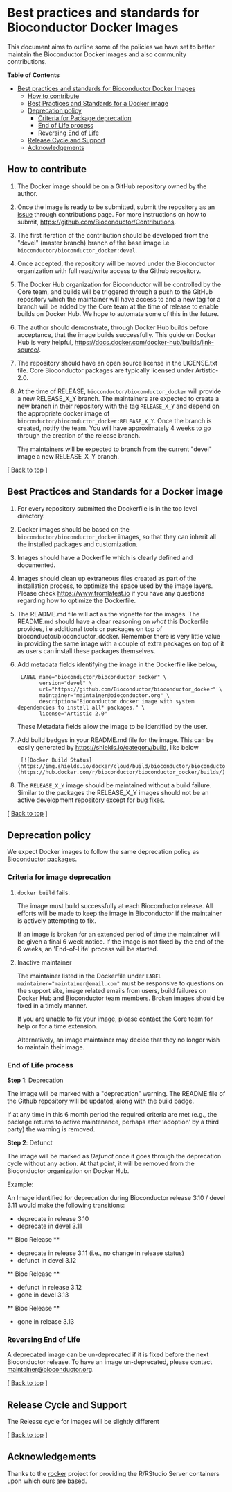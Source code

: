 # Best practices and standards for Bioconductor Docker Images

This document aims to outline some of the policies we have set to
better maintain the Bioconductor Docker images and also community
contributions.

<a name="top"></a>

<!-- markdown-toc start - Don't edit this section. Run M-x markdown-toc-refresh-toc -->
**Table of Contents**

- [Best practices and standards for Bioconductor Docker Images](#best-practices-and-standards-for-bioconductor-docker-images)
    - [How to contribute](#how-to-contribute)
    - [Best Practices and Standards for a Docker image](#best-practices-and-standards-for-a-docker-image)
    - [Deprecation policy](#deprecation-policy)
        - [Criteria for Package deprecation](#criteria-for-package-deprecation)
        - [End of Life process](#end-of-life-process)
        - [Reversing End of Life](#reversing-end-of-life)
    - [Release Cycle and Support](#release-cycle-and-support)
    - [Acknowledgements](#acknowledgements)

<!-- markdown-toc end -->
## How to contribute

1. The Docker image should be on a GitHub repository owned by the
   author.

1. Once the image is ready to be submitted, submit the repository as
   an [issue](https://github.com/Bioconductor/Contributions/issues/)
   through contributions page. For more instructions on how to submit,
   https://github.com/Bioconductor/Contributions.

1. The first iteration of the contribution should be developed from
   the "devel" (master branch) branch of the base image i.e
   `bioconductor/bioconductor_docker:devel`.

1. Once accepted, the repository will be moved under the Bioconductor
   organization with full read/write access to the Github
   repository.

1. The Docker Hub organization for Bioconductor will be controlled by
   the Core team, and builds will be triggered through a push to the
   GitHub repository which the maintainer will have access to and a
   new tag for a branch will be added by the Core team at the time of
   release to enable builds on Docker Hub. We hope to automate some of
   this in the future.

1. The author should demonstrate, through Docker Hub builds before
   acceptance, that the image builds successfully. This guide on
   Docker Hub is very helpful,
   https://docs.docker.com/docker-hub/builds/link-source/.

1. The repository should have an open source license in the
   LICENSE.txt file. Core Bioconductor packages are typically licensed
   under Artistic-2.0.

1. At the time of RELEASE, `bioconductor/bioconductor_docker` will
   provide a new RELEASE_X_Y branch. The maintainers are expected to
   create a new branch in their repository with the tag
   `RELEASE_X_Y` and depend on the appropriate docker image of
   `bioconductor/bioconductor_docker:RELEASE_X_Y`. Once the branch
   is created, notify the team. You will have approximately 4 weeks to
   go through the creation of the release branch.
   
   The maintainers will be expected to branch from the current "devel"
   image a new RELEASE_X_Y branch.

<p class="back_to_top">[ <a href="#top">Back to top</a> ]</p>

## Best Practices and Standards for a Docker image

1. For every repository submitted the Dockerfile is in the top level
   directory.

1. Docker images should be based on the
   `bioconductor/bioconductor_docker` images, so that they can inherit
   all the installed packages and customization.

1. Images should have a Dockerfile which is clearly defined and
   documented.

1. Images should clean up extraneous files created as part of the
   installation process, to optimize the space used by the image
   layers. Please check https://www.fromlatest.io if you have any
   questions regarding how to optimize the Dockerfile.

1. The README.md file will act as the vignette for the images. The
   README.md should have a clear reasoning on *what* this Dockerfile
   provides, i.e additional tools or packages on top of
   bioconductor/bioconductor_docker. Remember there is very little
   value in providing the same image with a couple of extra
   packages on top of it as users can install these packages
   themselves.

1. Add metadata fields identifying the image in the Dockerfile like
   below,

		LABEL name="bioconductor/bioconductor_docker" \
			  version="devel" \
		      url="https://github.com/Bioconductor/bioconductor_docker" \
              maintainer="maintainer@bioconductor.org" \
              description="Bioconductor docker image with system dependencies to install all* packages." \
              license="Artistic 2.0"

	These Metadata fields allow the image to be identified by the
    user. 

1. Add build badges in your README.md file for the image. This can be
   easily generated by https://shields.io/category/build, like below

		[![Docker Build Status](https://img.shields.io/docker/cloud/build/bioconductor/bioconductor_docker.svg)](https://hub.docker.com/r/bioconductor/bioconductor_docker/builds/)

1. The `RELEASE_X_Y` image should be maintained without a build
   failure. Similar to the packages the RELEASE_X_Y images should not
   be an active development repository except for bug fixes.

<p class="back_to_top">[ <a href="#top">Back to top</a> ]</p>

## Deprecation policy

We expect Docker images to follow the same deprecation policy as
[Bioconductor packages](http://bioconductor.org/developers/package-end-of-life/).

###  Criteria for image deprecation

1. `docker build` fails.

	The image must build successfully at each Bioconductor release. All
    efforts will be made to keep the image in Bioconductor if the
    maintainer is actively attempting to fix.

	If an image is broken for an extended period of time the
    maintainer will be given a final 6 week notice. If the image is
    not fixed by the end of the 6 weeks, an 'End-of-Life' process will
    be started.

1. Inactive maintainer

   The maintainer listed in the Dockerfile under `LABEL
   maintainer="maintainer@email.com"` must be responsive to questions
   on the support site, image related emails from users, build
   failures on Docker Hub and Bioconductor team members. Broken
   images should be fixed in a timely manner.

   If you are unable to fix your image, please contact the Core team
   for help or for a time extension.

   Alternatively, an image maintainer may decide that they no longer
   wish to maintain their image.

### End of Life process

**Step 1**: Deprecation

The image will be marked with a "deprecation" warning. The README file
of the Github repository will be updated, along with the build badge.

If at any time in this 6 month period the required criteria are met
(e.g., the package returns to active maintenance, perhaps after
‘adoption’ by a third party) the warning is removed.

**Step 2**: Defunct

The image will be marked as *Defunct* once it goes through the
deprecation cycle without any action. At that point, it will be
removed from the Bioconductor organization on Docker Hub.

Example:

  An Image identified for deprecation during Bioconductor release 3.10
/ devel 3.11 would make the following transitions:

  - deprecate in release 3.10
  - deprecate in devel 3.11

** Bioc Release **
  - deprecate in release 3.11 (i.e., no change in release status)
  - defunct in devel 3.12

** Bioc Release **
- defunct in release 3.12
- gone in devel 3.13

** Bioc Release **
- gone in release 3.13

### Reversing End of Life

A deprecated image can be un-deprecated if it is fixed before the next
Bioconductor release. To have an image un-deprecated, please contact
maintainer@bioconductor.org.

<p class="back_to_top">[ <a href="#top">Back to top</a> ]</p>

## Release Cycle and Support

The Release cycle for images will be slightly different

<p class="back_to_top">[ <a href="#top">Back to top</a> ]</p>

## Acknowledgements

Thanks to the [rocker](https://github.com/rocker-org/rocker) project
for providing the R/RStudio Server containers upon which ours are
based.
